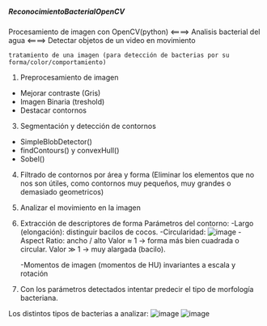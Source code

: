 ##### ReconocimientoBacterialOpenCV ##### 
Procesamiento de imagen con OpenCV(python) <====> Analisis bacterial del agua <====> Detectar objetos de un video en movimiento 

	tratamiento de una imagen (para detección de bacterias por su forma/color/comportamiento)

1) Preprocesamiento de imagen
   
 - Mejorar contraste (Gris)
 - Imagen Binaria (treshold)
 - Destacar contornos

3) Segmentación y detección de contornos

- SimpleBlobDetector()
- findContours() y convexHull()
- Sobel()

4) Filtrado de contornos por área y forma (Eliminar los elementos que no nos son útiles, como contornos muy pequeños, muy  grandes o demasiado geometricos)
5) Analizar el movimiento en la imagen
6) Extracción de descriptores de forma
	Parámetros del contorno:
		-Largo (elongación): distinguir bacilos de cocos.
   		-Circularidad: ![image](https://github.com/user-attachments/assets/f74b70f0-9397-4d1e-92f4-80815049c283)
   		-Aspect Ratio: ancho / alto
   			Valor ≈ 1 → forma más bien cuadrada o circular.
   			Valor ≫ 1 → muy alargada (bacilo).
    
    -Momentos de imagen (momentos de HU)
      invariantes a escala y rotación

7) Con los parámetros detectados intentar predecir el tipo de morfología bacteriana.


Los distintos tipos de bacterias a analizar:
![image](https://github.com/user-attachments/assets/a1fda4e6-919b-40c8-bb9e-990d8b97549f)
![image](https://github.com/user-attachments/assets/4399bb73-1eec-4ddf-8f69-ad2cab3c23ff)
